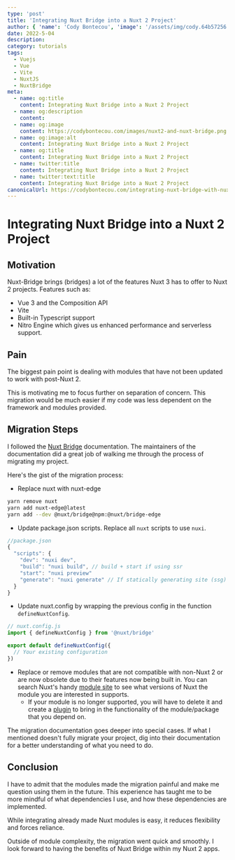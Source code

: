 ```yaml
---
type: 'post'
title: 'Integrating Nuxt Bridge into a Nuxt 2 Project'
author: { 'name': 'Cody Bontecou', 'image': '/assets/img/cody.64b57256.jpg' }
date: 2022-5-04
description:
category: tutorials
tags:
  - Vuejs
  - Vue
  - Vite
  - NuxtJS
  - NuxtBridge
meta:
  - name: og:title
    content: Integrating Nuxt Bridge into a Nuxt 2 Project
  - name: og:description
    content:
  - name: og:image
    content: https://codybontecou.com/images/nuxt2-and-nuxt-bridge.png
  - name: og:image:alt
    content: Integrating Nuxt Bridge into a Nuxt 2 Project
  - name: og:title
    content: Integrating Nuxt Bridge into a Nuxt 2 Project
  - name: twitter:title
    content: Integrating Nuxt Bridge into a Nuxt 2 Project
  - name: twitter:text:title
    content: Integrating Nuxt Bridge into a Nuxt 2 Project
canonicalUrl: https://codybontecou.com/integrating-nuxt-bridge-with-nuxt2.html
---
```


# Integrating Nuxt Bridge into a Nuxt 2 Project

<HeaderMeta :author=$frontmatter.author :date=$frontmatter.date />

## Motivation

Nuxt-Bridge brings (bridges) a lot of the features Nuxt 3 has to offer to Nuxt 2 projects.
Features such as:

- Vue 3 and the Composition API
- Vite
- Built-in Typescript support
- Nitro Engine which gives us enhanced performance and serverless support.

## Pain

The biggest pain point is dealing with modules that have not been updated to work with post-Nuxt 2.

This is motivating me to focus further on separation of concern. This migration would be much easier if my code was less dependent on the framework and modules provided.

## Migration Steps

I followed the [Nuxt Bridge](https://v3.nuxtjs.org/bridge/overview/) documentation. The maintainers of the documentation did a great job of walking me through the process of migrating my project.

Here's the gist of the migration process:

- Replace nuxt with nuxt-edge

```bash
yarn remove nuxt
yarn add nuxt-edge@latest
yarn add --dev @nuxt/bridge@npm:@nuxt/bridge-edge
```

- Update package.json scripts. Replace all `nuxt` scripts to use `nuxi`.

```js
//package.json
{
  "scripts": {
    "dev": "nuxi dev",
    "build": "nuxi build", // build + start if using ssr
    "start": "nuxi preview"
    "generate": "nuxi generate" // If statically generating site (ssg)
  }
}
```

- Update nuxt.config by wrapping the previous config in the function `defineNuxtConfig`.

```js
// nuxt.config.js
import { defineNuxtConfig } from '@nuxt/bridge'

export default defineNuxtConfig({
  // Your existing configuration
})
```

- Replace or remove modules that are not compatible with non-Nuxt 2 or are now obsolete due to their features now being built in. You can search Nuxt's handy [module site](https://modules.nuxtjs.org/) to see what versions of Nuxt the module you are interested in supports.
  - If your module is no longer supported, you will have to delete it and create a [plugin](https://v3.nuxtjs.org/guide/directory-structure/plugins/) to bring in the functionality of the module/package that you depend on.

The migration documentation goes deeper into special cases. If what I mentioned doesn't fully migrate your project, dig into their documentation for a better understanding of what you need to do.

## Conclusion

I have to admit that the modules made the migration painful and make me question using them in the future. This experience has taught me to be more mindful of what dependencies I use, and how these dependencies are implemented.

While integrating already made Nuxt modules is easy, it reduces flexibility and forces reliance.

Outside of module complexity, the migration went quick and smoothly. I look forward to having the benefits of Nuxt Bridge within my Nuxt 2 apps.

<SimpleNewsletter />
<Post />
